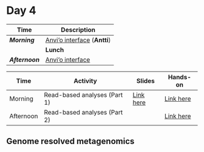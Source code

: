 # Day 4

| Time            | Description |
| --------------- | ----------- |
| __*Morning*__   | [Anvi’o interface](Day4#metaphlan2) (__Antti__) |
|                 |  **Lunch**  |
| __*Afternoon*__ | [Anvi’o interface](Day5#humann2) |

| Time      | Activity                      | Slides                               | Hands-on                                 |
|-----------|-------------------------------|--------------------------------------|------------------------------------------|
| Morning   | Read-based analyses (Part 1)  | [Link here](read-based-analyses.pdf) | [Link here](#read-based-analyses-part-1) |
| Afternoon | Read-based analyses (Part 2)  |                                      | [Link here](#read-based-analyses-part-2) |

## Genome resolved metagenomics 
